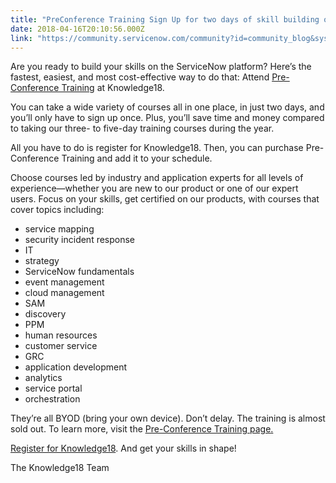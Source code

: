 ```yaml
---
title: "PreConference Training Sign Up for two days of skill building on the ServiceNow Platform"
date: 2018-04-16T20:10:56.000Z
link: "https://community.servicenow.com/community?id=community_blog&sys_id=02a84c85dba99fc0fc5b7a9e0f96194a"
---
```

<p>Are you ready to build your skills on the ServiceNow platform? Here’s the fastest, easiest, and most cost-effective way to do that: Attend <a href="https://knowledge.servicenow.com/sessions/training.html" rel="nofollow">Pre-Conference Training</a> at Knowledge18.</p>
<p>You can take a wide variety of courses all in one place, in just two days, and you’ll only have to sign up once. Plus, you’ll save time and money compared to taking our three- to five-day training courses during the year.</p>
<p>All you have to do is register for Knowledge18. Then, you can purchase Pre-Conference Training and add it to your schedule.</p>
<p>Choose courses led by industry and application experts for all levels of experience—whether you are new to our product or one of our expert users. Focus on your skills, get certified on our products, with courses that cover topics including:</p>
<ul><li>service mapping</li><li>security incident response</li><li>IT</li><li>strategy</li><li>ServiceNow fundamentals</li><li>event management</li><li>cloud management</li><li>SAM</li><li>discovery</li><li>PPM</li><li>human resources</li><li>customer service</li><li>GRC</li><li>application development</li><li>analytics</li><li>service portal</li><li>orchestration</li></ul>
<p>They’re all BYOD (bring your own device). Don’t delay. The training is almost sold out. To learn more, visit the <a href="https://knowledge.servicenow.com/sessions/training.html" rel="nofollow"><u>Pre-Conference Training page</u>.</a></p>
<p><a href="https://www.servicenowevents.com/servicenowknowledge18/register?page&#61;DcdBDsAgCATAH8G9vzF2o6QKxiX2%2B%2B3cpmcuXqqPxztwNwixj1X8lxpTCdLCqbmLuXmTnnN8" rel="nofollow">Register for Knowledge18</a>. And get your skills in shape!</p>
<p>The Knowledge18 Team</p>
<p> </p>